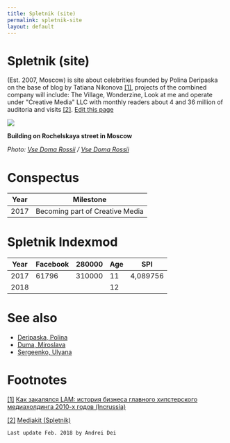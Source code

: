 ```yaml
---
title: Spletnik (site)
permalink: spletnik-site
layout: default
---
```


# Spletnik (site)


(Est. 2007, Moscow) is site about celebrities founded by Polina Deripaska on the base of blog by Tatiana Nikonova <span id="a1">[\[1\]](#f1)</span>, projects of the combined company will include: The Village, Wonderzine, Look at me and operate under "Creative Media" LLC with monthly readers about 4 and 36 million of auditoria and visits <span id="a2">[\[2\]](#f2)</span>. [Edit this page](http://prose.io/#indexmod/encyclopedia/edit/master/spletnik-site.md)

![](http://www.vsedomarossii.ru/photos/area_77/city_2815/street_12408/148205_1.jpg)

**Building on Rochelskaya street in Moscow**

*Photo: [Vse Doma Rossii]() / [Vse Doma Rossii](http://moscowcity.vsedomarossii.ru/house/148205)*

# Conspectus

|Year|Milestone|
|----|-----|
|2017|Becoming part of Creative Media|


# Spletnik Indexmod

|Year|Facebook|280000|Age|SPI|
|-|-|-|-|-|
|2017|61796|310000|11|4,089756|
|2018|||12||


# See also

+ [Deripaska, Polina](deripaska-polina)
+ [Duma, Miroslava](duma-miroslava)
+ [Sergeenko, Ulyana](sergeenko-ulyana)



# Footnotes

[[1]](#a1) <span id="f1"></span> [Как закалялся LAM: история бизнеса главного хипстерского медиахолдинга 2010-х годов (Incrussia)](https://incrussia.ru/fly/kak-zakalyalsya-lam-istoriya-biznesa-glavnogo-hipsterskogo-mediaholdinga-2010-h-godov)

[[2]](#a2) <span id="f2"></span> [Mediakit (Spletnik)](http://mediakit.spletnik.ru)

`Last update Feb. 2018 by Andrei Dei`
